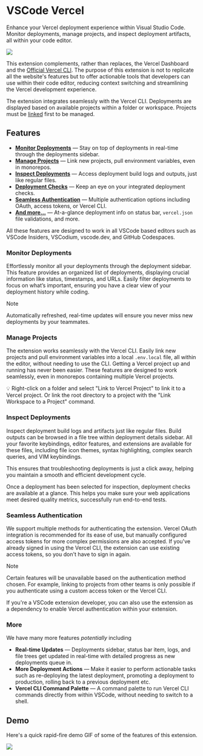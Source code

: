 # VSCode Vercel

Enhance your Vercel deployment experience within Visual Studio Code. Monitor deployments, manage projects, and inspect deployment artifacts, all within your code editor.

<img align="center" src="https://raw.githubusercontent.com/kyswtn/vscode-vercel/main/.github/showcase.png" />

This extension complements, rather than replaces, the Vercel Dashboard and the [Official Vercel CLI](https://vercel.com/docs/cli). The purpose of this extension is not to replicate all the website's features but to offer actionable tools that developers can use within their code editor, reducing context switching and streamlining the Vercel development experience.

The extension integrates seamlessly with the Vercel CLI. Deployments are displayed based on available projects within a folder or workspace. Projects must be [linked](#manage-projects) first to be managed.

## Features

- [**Monitor Deployments**](#monitor-deployments) &mdash; Stay on top of deployments in real-time through the deployments sidebar.
- [**Manage Projects**](#manage-projects) &mdash; Link new projects, pull environment variables, even in monorepos.
- [**Inspect Deployments**](#inspect-deployments) &mdash; Access deployment build logs and outputs, just like regular files.
- [**Deployment Checks**](#inspect-deployments) &mdash; Keep an eye on your integrated deployment checks.
- [**Seamless Authentication**](#seamless-authentication) &mdash; Multiple authentication options including OAuth, access tokens, or Vercel CLI.
- [**And more...**](#more) &mdash; At-a-glance deployment info on status bar, `vercel.json` file validations, and more.

All these features are designed to work in all VSCode based editors such as VSCode Insiders, VSCodium, vscode.dev, and GitHub Codespaces.

### Monitor Deployments

Effortlessly monitor all your deployments through the deployment sidebar. This feature provides an organized list of deployments, displaying crucial information like status, timestamps, and URLs. Easily filter deployments to focus on what’s important, ensuring you have a clear view of your deployment history while coding.

> [!NOTE]  
> Automatically refreshed, real-time updates will ensure you never miss new deployments by your teammates.

### Manage Projects

The extension works seamlessly with the Vercel CLI. Easily link new projects and pull environment variables into a local `.env.local` file, all within the editor, without needing to use the CLI. Getting a Vercel project up and running has never been easier. These features are designed to work seamlessly, even in monorepos containing multiple Vercel projects.

💡 Right-click on a folder and select "Link to Vercel Project" to link it to a Vercel project. Or link the root directory to a project with the "Link Workspace to a Project" command.

### Inspect Deployments

Inspect deployment build logs and artifacts just like regular files. Build outputs can be browsed in a file tree within deployment details sidebar. All your favorite keybindings, editor features, and extensions are available for these files, including file icon themes, syntax highlighting, complex search queries, and VIM keybindings.

This ensures that troubleshooting deployments is just a click away, helping you maintain a smooth and efficient development cycle.

Once a deployment has been selected for inspection, deployment checks are available at a glance. This helps you make sure your web applications meet desired quality metrics, successfully run end-to-end tests.

### Seamless Authentication

We support multiple methods for authenticating the extension. Vercel OAuth integration is recommended for its ease of use, but manually configured access tokens for more complex permissions are also accepted. If you've already signed in using the Vercel CLI, the extension can use existing access tokens, so you don't have to sign in again.

> [!NOTE]
> Certain features will be unavailable based on the authentication method chosen. For example, linking to projects from other teams is only possible if you authenticate using a custom access token or the Vercel CLI.

If you're a VSCode extension developer, you can also use the extension as a dependency to enable Vercel authentication within your extension.

### More

We have many more features _potentially_ including

- **Real-time Updates** &mdash; Deployments sidebar, status bar item, logs, and file trees get updated in real-time with detailed progress as new deployments queue in.
- **More Deployment Actions** &mdash; Make it easier to perform actionable tasks such as re-deploying the latest deployment, promoting a deployment to production, rolling back to a previous deployment etc.
- **Vercel CLI Command Palette** &mdash; A command palette to run Vercel CLI commands directly from within VSCode, without needing to switch to a shell.

## Demo

Here's a quick rapid-fire demo GIF of some of the features of this extension.

<img align="center" src="https://raw.githubusercontent.com/kyswtn/vscode-vercel/main/.github/demo.gif" />
